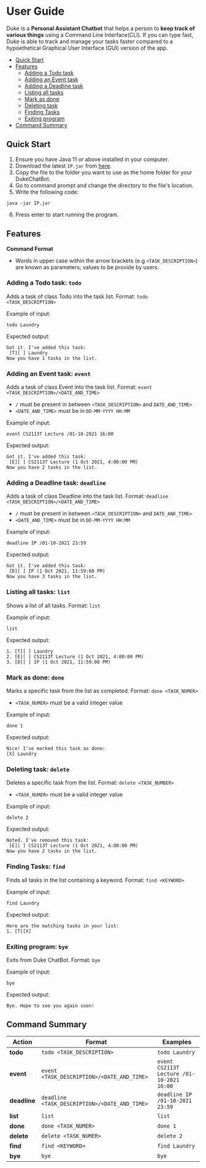 # User Guide
Duke is a **Personal Assistant Chatbot** that helps a person to **keep track of various things** using a Command Line Interface(CLI). If you can type fast, Duke is able to track and manage your tasks faster compared to a hypoethetical Graphical User Interface (GUI) version of the app. 

* [Quick Start](https://xingjie99.github.io/ip/#quick-start)
* [Features](https://xingjie99.github.io/ip/#features)
  - [Adding a Todo task](https://xingjie99.github.io/ip/#adding-a-todo-task-todo)
  - [Adding an Event task](https://xingjie99.github.io/ip/#adding-an-event-task-event)
  - [Adding a Deadline task](https://xingjie99.github.io/ip/#adding-a-deadline-task-deadline)
  - [Listing all tasks](https://xingjie99.github.io/ip/#listing-all-tasks-list)
  - [Mark as done](https://xingjie99.github.io/ip/#mark-as-done-done)
  - [Deleting task](https://xingjie99.github.io/ip/#deleting-task-delete)
  - [Finding Tasks](https://xingjie99.github.io/ip/#finding-tasks-find)
  - [Exiting program](https://xingjie99.github.io/ip/#exiting-program-bye)
* [Command Summary](https://xingjie99.github.io/ip/#command-summary)

## Quick Start 
1. Ensure you have Java 11 or above installed in your computer.
2. Download the latest `IP.jar` from [here](https://github.com/xingjie99/ip/releases/tag/DukeFinal).
3. Copy the file to the folder you want to use as the home folder for your DukeChatBot.
4. Go to command prompt and change the directory to the file's location.
5. Write the following code:
  ```
  java -jar IP.jar 
  ```
6. Press enter to start running the program.
 
  
## Features
**Command Format** 
 * Words in upper case within the arrow brackets (e.g `<TASK_DESCRIPTION>`) are known as parameters; values to be provide by users.

### Adding a Todo task: `todo`
Adds a task of class Todo into the task list.
Format: `todo <TASK_DESCRIPTION>`

Example of input:
```
todo Laundry
```
Expected output:
```
Got it. I've added this task:
 [T][ ] Laundry
Now you have 1 tasks in the list.
```

### Adding an Event task: `event`
Adds a task of class Event into the task list.
Format: `event <TASK_DESCRIPTION>/<DATE_AND_TIME>`
* `/` must be present in between `<TASK_DESCRIPTION>` and `DATE_AND_TIME>`
* `<DATE_AND_TIME>` must be in `DD-MM-YYYY HH:MM`

Example of input:
```
event CS2113T Lecture /01-10-2021 16:00
```
Expected output:
```
Got it. I've added this task:
 [E][ ] CS2113T Lecture (1 Oct 2021, 4:00:00 PM)
Now you have 2 tasks in the list.
```

### Adding a Deadline task: `deadline`
Adds a task of class Deadline into the task list.
Format: `deadline <TASK_DESCRIPTION>/<DATE_AND_TIME>`
* `/` must be present in between `<TASK_DESCRIPTION>` and `DATE_AND_TIME>`
* `<DATE_AND_TIME>` must be in `DD-MM-YYYY HH:MM`

Example of input:
```
deadline IP /01-10-2021 23:59
```
Expected output:
```
Got it. I've added this task:
 [D][ ] IP (1 Oct 2021, 11:59:00 PM)
Now you have 3 tasks in the list.
```

### Listing all tasks: `list`
Shows a list of all tasks.
Format: `list`

Example of input:
```
list
```
Expected output:
```
1. [T][ ] Laundry
2. [E][ ] CS2113T Lecture (1 Oct 2021, 4:00:00 PM)
3. [D][ ] IP (1 Oct 2021, 11:59:00 PM)
```

### Mark as done: `done`
Marks a specific task from the list as completed.
Format: `done <TASK_NUMER>`
* `<TASK_NUMER>` must be a valid integer value

Example of input:
```
done 1
```
Expected output:
```
Nice! I've marked this task as done:
[X] Laundry
```

### Deleting task: `delete`
Deletes a specific task from the list.
Format: `delete <TASK_NUMBER>`
* `<TASK_NUMER>` must be a valid integer value

Example of input:
```
delete 2
```
Expected output:
```
Noted. I've removed this task:
 [E][ ] CS2113T Lecture (1 Oct 2021, 4:00:00 PM)
Now you have 2 tasks in the list.
```

### Finding Tasks: `find`
Finds all tasks in the list containing a keyword.
Format: `find <KEYWORD>`

Example of input:
```
find Laundry
```
Expected output:
```
Here are the matching tasks in your list:
1. [T][X] 
```

### Exiting program: `bye`
Exits from Duke ChatBot.
Format: `bye`

Example of input:
```
bye
```
Expected output:
```
Bye. Hope to see you again soon!
```

## Command Summary
| **Action** | **Format** | **Examples** |
| ---------- | ---------- | ------------ |
| **todo** | `todo <TASK_DESCRIPTION>` | `todo Laundry` |
| **event** | `event <TASK_DESCRIPTION>/<DATE_AND_TIME>` | `event CS2113T Lecture /01-10-2021 16:00` |
| **deadline** | `deadline <TASK_DESCRIPTION>/<DATE_AND_TIME>` | `deadline IP /01-10-2021 23:59` |
| **list** | `list` | `list` |
| **done** | `done <TASK_NUMER>` | `done 1` |
| **delete** | `delete <TASK_NUMER>` | `delete 2` |
| **find** | `find <KEYWORD>` | `find Laundry` |
| **bye** | `bye` | `bye` |
